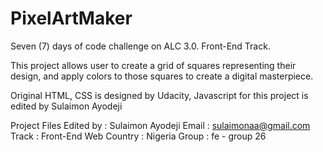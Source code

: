 # PixelArtMaker
Seven (7) days of code challenge on ALC 3.0. Front-End Track.

This project allows user to create a grid of squares representing their design, and apply colors to those squares to create a digital masterpiece.

Original HTML, CSS is designed by Udacity,
Javascript for this project is edited by Sulaimon Ayodeji

Project Files Edited by : Sulaimon Ayodeji
Email : sulaimonaa@gmail.com
Track : Front-End Web
Country : Nigeria
Group : fe - group 26

